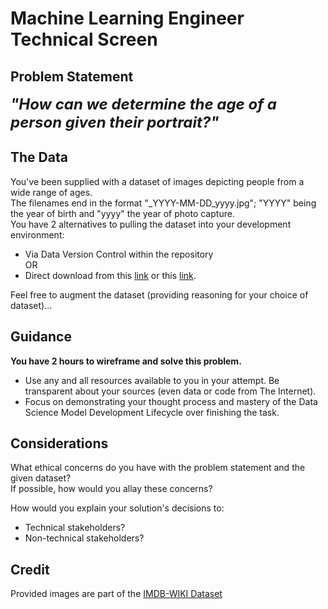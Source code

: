 # Machine Learning Engineer Technical Screen
## Problem Statement
<font size="5">***"How can we determine the age of a person given their portrait?"***</font>

## The Data
You've been supplied with a dataset of images depicting people from a wide range of ages.\
The filenames end in the format "_YYYY-MM-DD_yyyy.jpg"; "YYYY" being the year of birth and "yyyy" the year of photo capture. \
You have 2 alternatives to pulling the dataset into your development environment:
- Via Data Version Control within the repository \
OR
- Direct download from this [link](https://drive.google.com/file/d/1kfLlrkXrl8wmX3J8_Oq9RT9cwEWBpJRM/view?usp=sharing) or this [link](https://storage.googleapis.com/mle-tech-screen-data/images.tar.gz).

Feel free to augment the dataset (providing reasoning for your choice of dataset)...

## Guidance
**You have 2 hours to wireframe and solve this problem.**
- Use any and all resources available to you in your attempt. Be transparent about your sources (even data or code from The Internet).
- Focus on demonstrating your thought process and mastery of the Data Science Model Development Lifecycle over finishing the task.

## Considerations
What ethical concerns do you have with the problem statement and the given dataset?\
If possible, how would you allay these concerns?

How would you explain your solution's decisions to:
- Technical stakeholders?
- Non-technical stakeholders?

## Credit
Provided images are part of the [IMDB-WIKI Dataset](https://data.vision.ee.ethz.ch/cvl/rrothe/imdb-wiki/)

